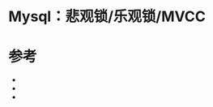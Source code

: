 # Mysql：悲观锁/乐观锁/MVCC

# 参考
- [](https://blog.csdn.net/SnailMann/article/details/94724197)
- [](https://blog.csdn.net/SnailMann/article/details/88388829)
- [](https://blog.csdn.net/chen77716/article/details/6742128)